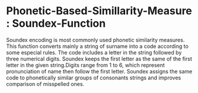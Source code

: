 # Phonetic-Based-Simillarity-Measure : Soundex-Function
Soundex encoding is most commonly used phonetic similarity measures.
This function converts mainly a string of surname into a code according to some especial rules. The code includes a letter in the string followed by three numerical digits.
Soundex keeps the first letter as the same of the first letter in the given string.Digits range from 1 to 6, which represent pronunciation of name then follow the first letter. Soundex assigns the same code to phonetically similar groups of consonants
strings and improves comparison of misspelled ones.
